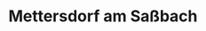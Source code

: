 ---
title: Mettersdorf am Saßbach
url: /mettersdorf-am-sassbach/
latitude: 46.824
longitude: 15.724
---